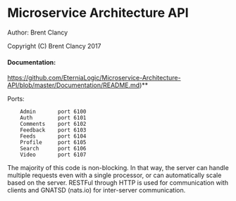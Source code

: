 # Microservice Architecture API

Author: Brent Clancy

Copyright (C) Brent Clancy 2017

#### Documentation:

https://github.com/EterniaLogic/Microservice-Architecture-API/blob/master/Documentation/README.md)**


Ports:

		Admin 		port 6100
		Auth 		port 6101
		Comments 	port 6102
		Feedback 	port 6103
		Feeds 		port 6104
		Profile 	port 6105
		Search 		port 6106
		Video 		port 6107


The majority of this code is non-blocking. In that way, the server can handle multiple requests even with a single processor, or can automatically scale based on the server.
RESTFul through HTTP is used for communication with clients and GNATSD (nats.io) for inter-server communication.